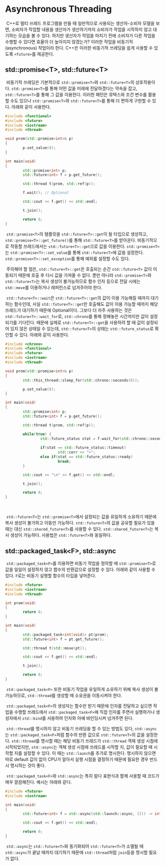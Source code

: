 # Asynchronous Threading

&nbsp;C++로 멀티 쓰레드 프로그램을 만들 때 일반적으로 사용되는 생산자-소비자 모델을 보면, 소비자가 작업할 내용을 생산자가 생산하기까지 소비자가 작업을 시작하지 않고 대기하는 모습을 볼 수 있다. 하지만 생산자가 작업을 마치기 전에 소비자가 다른 작업을 수행할 수 있다면 효율이 더 높아지지 않겠는가? 이러한 작업을 비동기적(asynchronous) 작업이라 한다. C++은 이러한 비동기적 쓰레딩을 쉽게 사용할 수 있도록 `<future>`를 제공한다.


## std::promise&lt;T>, std::future&lt;T>

&nbsp;비동기적 쓰레딩은 기본적으로 `std::promise<T>`와 `std::future<T>`의 상호작용이다. `std::promise<T>`를 통해 어떤 값을 미래에 전달하겠다는 약속을 잡고, `std::future<T>`를 통해 그 값을 이용한다. 이러한 패턴은 뮤텍스와 조건 변수를 활용할 수도 있으나 `std::promise<T>`와 `std::future<T>`를 통해 더 편하게 구현할 수 있다. 아래와 같이 사용한다.

```C++
#include <functional>
#include <future>
#include <iostream>
#include <thread>

void prom(std::promise<int>& p)
{
        p.set_value(8);
}

int main(void)
{
        std::promise<int> p;
        std::future<int> f = p.get_future();

        std::thread t(prom, std::ref(p));

        f.wait(); // Optional

        std::cout << f.get() << std::endl;

        t.join();

        return 0;
}
```

&nbsp;`std::promise<T>`의 템플릿을 `std::future<T>::get`이 될 타입으로 생성하고, `std::promise<T>::get_future()`를 통해 `std::future<T>`를 받아온다. 비동기적으로 작동할 쓰레드에서는 `std::future<T>::get`으로 값을 이용한다. `std::promise<T>`는 `std::promise<T>::set_value`를 통해 `std::future<T>`에 값을 설정한다. `std::promise<T>::set_exception`를 통해 예외를 설정할 수도 있다.


&nbsp;주의해야 할 점은, `std::future<T>::get`은 호출되는 순간 `std::future<T>` 값이 이동되기 때문에 호출 후 다시 값을 가져올 수 없다. 뿐만 아니라 `std::promise<T>`와 `std::future<T>`는 복사 생성이 불가능하므로 함수 인자 등으로 전달 시에는 `std::move`를 이용하거나 레퍼런스로 넘겨주어야 한다.


&nbsp;`std::future<T>::wait`은 `std::future<T>::get`의 값이 이용 가능해질 때까지 대기하는 함수인데, 사실 `std::future<T>::get`만 호출해도 값이 이용 가능할 때까지 해당 쓰레드가 대기하기 때문에 Optional이다. 그보다 더 자주 사용하는 것은 `std::future<T>::wait_for`로, `std::chrono`를 통해 정해놓은 시간까지만 값이 설정되기를 기다린다. 때문에 실제로 `std::future<T>::get`을 사용하려 할 때 값이 설정되어 있지 않은 상태일 수 있는데, `std::future<T>`의 상태는 `std::future_status`로 확인할 수 있다. 아래와 같이 사용한다.

```C++
#include <chrono>
#include <functional>
#include <future>
#include <iostream>
#include <thread>

void prom(std::promise<int>& p)
{
        std::this_thread::sleep_for(std::chrono::seconds(8));

        p.set_value(8);
}

int main(void)
{
        std::promise<int> p;
        std::future<int> f = p.get_future();

        std::thread t(prom, std::ref(p));

        while(true) {
                std::future_status stat = f.wait_for(std::chrono::seconds(1));
                
                if(stat == std::future_status::timeout)
                        std::cerr << ">";
                else if(stat == std::future_status::ready)
                        break;
        }

        std::cout << "\n" << f.get() << std::endl;

        t.join();

        return 0;
}
```
<br>

&nbsp;`std::future<T>`는 `std::promise<T>`에서 설정되는 값을 유일하게 소유하기 때문에 복사 생성이 불가하고 이동만 가능하다. `std::future<T>`의 값을 공유할 필요가 있을 때는 대신 `std::shared_future<T>`를 사용할 수 있다. `std::shared_future<T>`는 복사 생성이 가능하다. 사용법은 `std::future<T>`와 동일하다.


## std::packaged_task&lt;F>, std::async

&nbsp;`std::packaged_task<F>`를 이용하면 비동기 작업을 정의할 때 `std::promise<T>`로 값을 일일이 설정하지 않고 함수의 반환값으로 설정할 수 있다. 아래와 같이 사용할 수 있다. `F`로는 비동기 실행할 함수의 타입을 넣어준다.

```C++
#include <future>
#include <iostream>
#include <thread>

int prom(void)
{
        return 8;
}

int main(void)
{
        std::packaged_task<int(void)> pt(prom);
        std::future<int> f = pt.get_future();

        std::thread t(std::move(pt));

        std::cout << f.get() << std::endl;

        t.join();

        return 0;
}
```

&nbsp;`std::packaged_task<F>` 또한 비동기 작업을 유일하게 쇼유하기 위해 복사 생성이 불가능하므로, `std::thread`를 생성할 때 소유권을 이동시켜야 한다.


&nbsp;`std::packaged_task<F>`의 생성자는 함수만 받기 때문에 인자를 전달하고 싶으면 작업을 수행할 쓰레드에서 `std::packaged_task<F>`에 직접 인자를 주면서 실행하거나 생성자에서 `std::bind`를 사용하여 인자와 아예 바인딩시켜 넘겨주면 된다.


&nbsp;`std::thread`를 명시하지 않고 비동기 쓰레딩을 할 수 있는 방법도 있다, `std::async`는 `std::packaged_task<F>`처럼 함수의 반환 값으로 `std::future<T>`의 값을 설정한다. `std::thread`를 명시할 때는 해당 비동기 쓰레드가 `std::thread` 객체 생성 시점에 시작되었지만, `std::async`는 객체 생성 시점에 쓰레드를 시작할 지, 값이 필요할 때 시작할 지를 설정할 수 있다. 이 때는 `std::launch`를 추가로 명시한다. 명시하지 않으면 따로 default 값이 없이 CPU가 알아서 실행 시점을 결정하기 때문에 필요한 경우 반드시 명시하는 것이 좋다.

&nbsp;`std::packaged_task<F>`와 `std::async`는 특히 람다 표현식과 함께 사용할 때 코드가 매우 깔끔해진다. 예시는 아래와 같다.

```C++
#include <future>
#include <iostream>

int main(void)
{
        std::future<int> f = std::async(std::launch::async, []() -> int { return 8; });

        std::cout << f.get() << std::endl;

        return 0;
}
```

&nbsp;`std::async`는 `std::future<T>`와 동기화되어 `std::future<T>`가 소멸될 때 `std::async`가 끝날 때까지 대기하기 때문에 `std::thread`처럼 `join`등을 명시할 필요가 없다.
